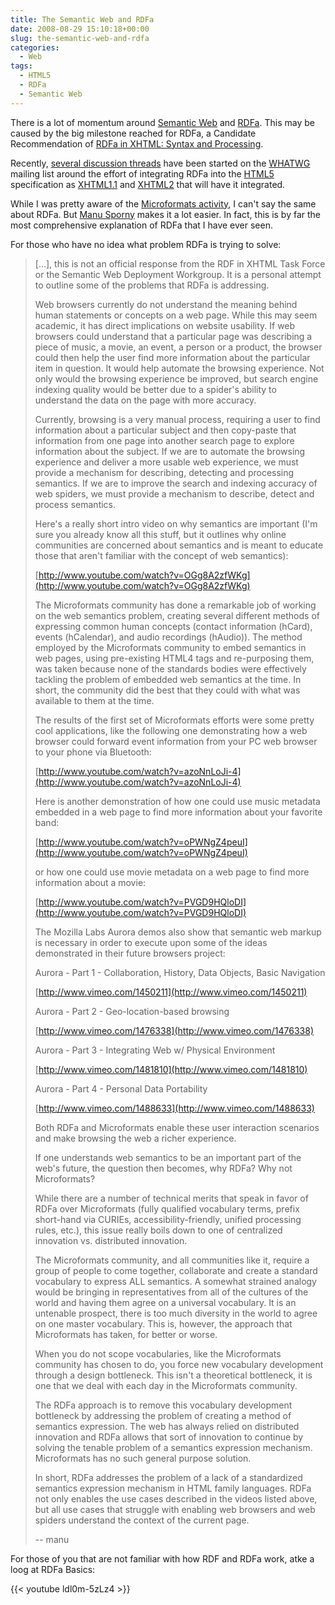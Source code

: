 ```yaml
---
title: The Semantic Web and RDFa
date: 2008-08-29 15:10:18+00:00
slug: the-semantic-web-and-rdfa
categories:
  - Web
tags:
  - HTML5
  - RDFa
  - Semantic Web
---
```


There is a lot of momentum around [Semantic Web](http://www.w3.org/2001/sw/) and [RDFa](http://rdfa.info/wiki/).
This may be caused by the big milestone reached for RDFa, a Candidate Recommendation of [RDFa in XHTML: Syntax and Processing](http://www.w3.org/TR/2008/CR-rdfa-syntax-20080620/).

Recently, [several discussion threads](http://lists.whatwg.org/pipermail/whatwg-whatwg.org/2008-August/thread.html) have been started on the [WHATWG](http://www.whatwg.org/) mailing list around the effort of integrating RDFa into the [HTML5](http://www.w3.org/TR/html5/) specification as [XHTML1.1](http://www.w3.org/TR/xhtml11/) and [XHTML2](http://www.w3.org/TR/xhtml2/) that will have it integrated.

While I was pretty aware of the [Microformats activity](http://microformats.org/), I can't say the same about RDFa. But [Manu Sporny](http://blog.digitalbazaar.com/) makes it a lot easier. In fact, this is by far the most comprehensive explanation of RDFa that I have ever seen.

<!--more-->

For those who have no idea what problem RDFa is trying to solve:

> [...], this is not an official response from the RDF in XHTML Task Force or the Semantic Web Deployment Workgroup. It  is a personal attempt to outline some of the problems that RDFa is addressing.
>
> Web browsers currently do not understand the meaning behind human statements or concepts on a web page. While this may seem academic, it has direct implications on website usability. If web browsers could understand that a particular page was describing a piece of music, a movie, an event, a person or a product, the browser could then help the user find more information about the particular item in question. It would help automate the browsing experience. Not only would the browsing experience be improved, but search engine indexing quality would be better due to a spider's ability to understand the data on the page with more accuracy.
>
> Currently, browsing is a very manual process, requiring a user to find information about a particular subject and then copy-paste that information from one page into another search page to explore information about the subject. If we are to automate the browsing experience and deliver a more usable web experience, we must provide a mechanism for describing, detecting and processing semantics. If we are to improve the search and indexing accuracy of web spiders, we must provide a mechanism to describe, detect and process semantics.
>
> Here's a really short intro video on why semantics are important (I'm sure you already know all this stuff, but it outlines why online communities are concerned about semantics and is meant to educate those that aren't familiar with the concept of web semantics):
>
> [http://www.youtube.com/watch?v=OGg8A2zfWKg](http://www.youtube.com/watch?v=OGg8A2zfWKg)
>
> The Microformats community has done a remarkable job of working on the web semantics problem, creating several different methods of expressing common human concepts (contact information (hCard), events (hCalendar), and audio recordings (hAudio)). The method employed by the Microformats community to embed semantics in web pages, using pre-existing HTML4 tags and re-purposing them, was taken because none of the standards bodies were effectively tackling the problem of embedded web semantics at the time. In short, the community did the best that they could with what was available to them at the time.
>
> The results of the first set of Microformats efforts were some pretty cool applications, like the following one demonstrating how a web browser could forward event information from your PC web browser to your phone via Bluetooth:
>
> [http://www.youtube.com/watch?v=azoNnLoJi-4](http://www.youtube.com/watch?v=azoNnLoJi-4)
>
> Here is another demonstration of how one could use music metadata embedded in a web page to find more information about your favorite band:
>
> [http://www.youtube.com/watch?v=oPWNgZ4peuI](http://www.youtube.com/watch?v=oPWNgZ4peuI)
>
> or how one could use movie metadata on a web page to find more information about a movie:
>
> [http://www.youtube.com/watch?v=PVGD9HQloDI](http://www.youtube.com/watch?v=PVGD9HQloDI)
>
> The Mozilla Labs Aurora demos also show that semantic web markup is necessary in order to execute upon some of the ideas demonstrated in their future browsers project:
>
> Aurora - Part 1 - Collaboration, History, Data Objects, Basic Navigation
>
> [http://www.vimeo.com/1450211](http://www.vimeo.com/1450211)
>
> Aurora - Part 2 - Geo-location-based browsing
>
> [http://www.vimeo.com/1476338](http://www.vimeo.com/1476338)
>
> Aurora - Part 3 - Integrating Web w/ Physical Environment
>
> [http://www.vimeo.com/1481810](http://www.vimeo.com/1481810)
>
> Aurora - Part 4 - Personal Data Portability
>
> [http://www.vimeo.com/1488633](http://www.vimeo.com/1488633)
>
> Both RDFa and Microformats enable these user interaction scenarios and make browsing the web a richer experience.
>
> If one understands web semantics to be an important part of the web's future, the question then becomes, why RDFa? Why not Microformats?
>
> While there are a number of technical merits that speak in favor of RDFa over Microformats (fully qualified vocabulary terms, prefix short-hand via CURIEs, accessibility-friendly, unified processing rules, etc.), this issue really boils down to one of centralized innovation vs. distributed innovation.
>
> The Microformats community, and all communities like it, require a group of people to come together, collaborate and create a standard vocabulary to express ALL semantics. A somewhat strained analogy would be bringing in representatives from all of the cultures of the world and having them agree on a universal vocabulary. It is an untenable prospect, there is too much diversity in the world to agree on one master vocabulary. This is, however, the approach that Microformats has taken, for better or worse.
>
> When you do not scope vocabularies, like the Microformats community has chosen to do, you force new vocabulary development through a design bottleneck. This isn't a theoretical bottleneck, it is one that we deal with each day in the Microformats community.
>
> The RDFa approach is to remove this vocabulary development bottleneck by addressing the problem of creating a method of semantics expression. The web has always relied on distributed innovation and RDFa allows that sort of innovation to continue by solving the tenable problem of a semantics expression mechanism. Microformats has no such general purpose solution.
>
> In short, RDFa addresses the problem of a lack of a standardized semantics expression mechanism in HTML family languages. RDFa not only enables the use cases described in the videos listed above, but all use cases that struggle with enabling web browsers and web spiders understand the context of the current page.
>
> -- manu

For those of you that are not familiar with how RDF and RDFa work, atke a loog at RDFa Basics:

{{< youtube ldl0m-5zLz4 >}}
